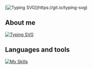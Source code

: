 [![Typing SVG](https://readme-typing-svg.demolab.com/?lines=Hi+there+!;)](https://git.io/typing-svg)
## About me
[![Typing SVG](https://readme-typing-svg.demolab.com/?lines=First+line+of+text;Second+line+of+text)](https://git.io/typing-svg)
## Languages and tools
[![My Skills](https://skillicons.dev/icons?i=js,ts,react,redux,sass,css,html,vscode,figma,graphql,jquery,nodejs,ps,github,styledcomponents,bootstrap&perline=8)](https://skillicons.dev)
